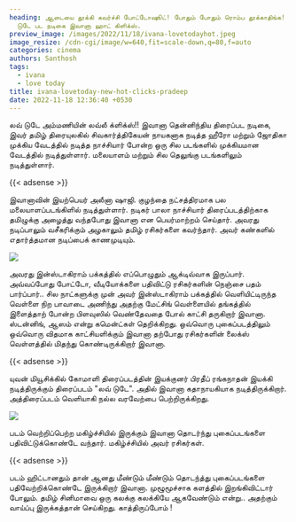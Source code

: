 ```yaml
---
heading: ஆடையை தூக்கி கவர்ச்சி போட்டோஷூட்! போதும் போதும் ரொம்ப தூக்காதிங்க! லவ்
  டுடே பட நடிகை இவானா ஹாட் கிளிக்ஸ்.
preview_image: /images/2022/11/18/ivana-lovetodayhot.jpeg
image_resize: /cdn-cgi/image/w=640,fit=scale-down,q=80,f=auto
categories: cinema
authors: Santhosh
tags:
  - ivana
  - love today
title: ivana-lovetoday-new-hot-clicks-pradeep
date: 2022-11-18 12:36:40 +0530
---
```

லவ் டுடே அம்மணியின் லவ்லீ க்ளிக்ஸ்!!
இவானா தென்னிந்திய திரைப்பட நடிகை, இவர் தமிழ் திரையுலகில் சிவகார்த்திகேயன் நாயகனாக நடித்த ஹீரோ மற்றும் ஜோதிகா முக்கிய வேடத்தில் நடித்த நாச்சியார் போன்ற ஒரு சில படங்களில் முக்கியமான வேடத்தில் நடித்துள்ளார். மலையாளம் மற்றும் சில தெலுங்கு படங்களிலும் நடித்துள்ளார்.

{{< adsense >}}


இவானாவின் இயற்பெயர் அலீனா ஷாஜி. குழந்தை நட்சத்திரமாக பல மலையாளப்படங்கிளில் நடித்துள்ளார். நடிகர் பாலா நாச்சியார் திரைப்படத்திற்காக தமிழுக்கு அழைத்து வந்தபோது இவானா என பெயர்மாற்றம் செய்தார். அவரது நடிப்பாலும் வசீகரிக்கும் அழகாலும் தமிழ் ரசிகர்களை கவர்ந்தார். அவர் கண்களில் எதார்த்தமான நடிப்பைக் காணமுடியும். 


![](/images/2022/11/18/ivana-lovetoday-new-hot-clicks-pradeep.jpeg)

அவரது இன்ஸ்டாகிராம் பக்கத்தில் எப்பொழுதும் ஆக்டிவ்வாக இருப்பார். அவ்வப்போது போட்டோ, வீடியோக்களை பதிவிட்டு ரசிகர்களின் நெஞ்சை பதம் பார்ப்பார்.. சில நாட்களுக்கு முன் அவர் இன்ஸ்டாகிராம் பக்கத்தில் வெளியிட்டிருந்த வெள்ளை நிற பாவாடை அணிந்து அதற்கு மேட்சிங் வெள்ளையில் தங்கத்தில் இளைத்தாற் போன்ற  பிளவுஸில் வெண்தேவதை போல் காட்சி தருகிறார் இவானா. ஸ்டன்னிங், ஆஸம் என்று கமென்ட்கள் தெறிக்கிறது.
ஒவ்வொரு புகைப்படத்திலும் ஒவ்வொரு விதமாக காட்சியளிக்கும் இவானா தற்போது ரசிகர்களின் லைக்ஸ் வெள்ளத்தில் மிதந்து கொண்டிருக்கிறார் இவானா.

{{< adsense >}}


யுவன் மியூசிக்கில் கோமாளி திரைப்படத்தின் இயக்குனர் பிரதீப் ரங்கநாதன் இயக்கி நடித்திருக்கும் திரைப்படம் "லவ் டுடே". அதில் இவானா கதாநாயகியாக நடித்திருக்கிறார். அத்திரைப்படம் வெளியாகி நல்ல வரவேற்பை பெற்றிருக்கிறது. 

![](/images/2022/11/18/ivana-lovetoday-new-hot-clicks-pradeep22.jpeg)

படம் வெற்றிப்பெற்ற மகிழ்ச்சியில் இருக்கும் இவானா தொடர்ந்து புகைப்படங்களை பதிவிட்டுக்கொண்டே வந்தார். மகிழ்ச்சியில் அவர் ரசிகர்கள்.

{{< adsense >}}


படம் ஹிட்டானதும் தான் ஆனது மீண்டும் மீண்டும் தொடந்த்து புகைப்படங்களை பதிவேற்றிக்கொண்டே இருக்கிறார் இவானா. முழூமூச்சாக களத்தில் இறங்கிவிட்டார் போலும். தமிழ் சினிமாவை ஒரு கலக்கு கலக்கியே ஆகவேண்டும் என்று.. அதற்கும் வாய்ப்பு இருக்கத்தான் செய்கிறது. காத்திருப்போம் !